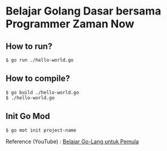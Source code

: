 # Belajar Golang Dasar bersama Programmer Zaman Now

## How to run?

```
$ go run ./hello-world.go
```

## How to compile?

```
$ go build ./hello-world.go
$ ./hello-world.go
```

## Init Go Mod

```
$ go mot init project-name
```

Reference (YouTube) : [Belajar Go-Lang untuk Pemula](https://www.youtube.com/playlist?list=PL-CtdCApEFH_t5_dtCQZgWJqWF45WRgZw)
